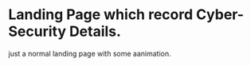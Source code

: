 # Landing Page which record Cyber-Security Details.

just a normal landing page with some aanimation.
